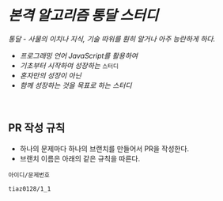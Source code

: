 # *본격 알고리즘 통달 스터디*

*통달 - 사물의 이치나 지식, 기술 따위를 훤히 알거나 아주 능란하게 하다.*

- *프로그래밍 언어 JavaScript를 활용하여*
- *기초부터 시작하여 성장하는* `스터디`
- *혼자만의 성장이 아닌*
- *함께 성장하는 것을 목표로 하는 스터디*

<br/>

## PR 작성 규칙
- 하나의 문제마다 하나의 브랜치를 만들어서 PR을 작성한다.
- 브랜치 이름은 아래의 같은 규칙을 따른다.

```
아이디/문제번호

tiaz0128/1_1
```

